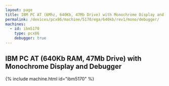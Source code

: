 ```yaml
---
layout: page
title: IBM PC AT (6Mhz, 640Kb, 47Mb Drive) with Monochrome Display and Debugger
permalink: /devices/pcx86/machine/5170/ega/640kb/rev1/mono/debugger/
machines:
  - id: ibm5170
    type: pcx86
    debugger: true
---
```


IBM PC AT (640Kb RAM, 47Mb Drive) with Monochrome Display and Debugger 
----------------------------------------------------------------------

{% include machine.html id="ibm5170" %}
